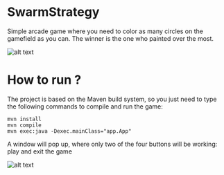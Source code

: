 # SwarmStrategy

Simple arcade game where you need to color as many circles on the gamefield  as you can. The winner is the one who painted over the most. 

![alt text](https://github.com/ProValdi/Render3D/blob/master/gameview.png)

# How to run ?

The project is based on the Maven build system, so you just need to type the following commands to compile and run the game:


```
mvn install
mvn compile
mvn exec:java -Dexec.mainClass="app.App"
```

A window will pop up, where only two of the four buttons will be working: play and exit the game

![alt text](https://github.com/ProValdi/Render3D/blob/master/preview.png)
